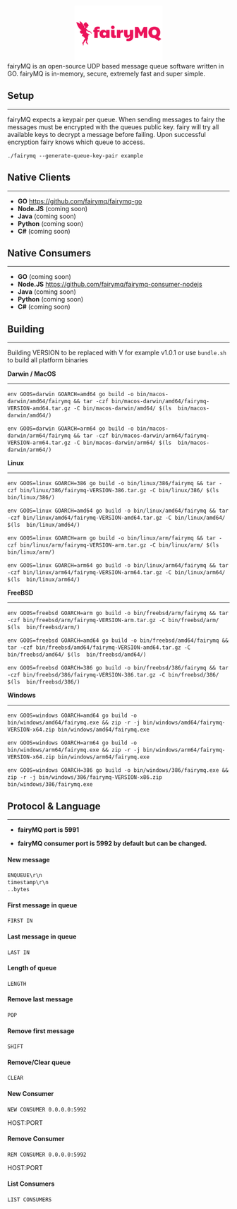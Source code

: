 <center>
    <img src="./images/fairymq.png" width="200" />

</center>
fairyMQ is an open-source UDP based message queue software written in GO.  fairyMQ is in-memory, secure, extremely fast and super simple.


## Setup
**************
fairyMQ expects a keypair per queue.  When sending messages to fairy the messages must be encrypted with the queues public key.
fairy will try all available keys to decrypt a message before failing.  Upon successful encryption fairy knows which queue to access.

``` 
./fairymq --generate-queue-key-pair example
```

## Native Clients
**************
- **GO** https://github.com/fairymq/fairymq-go
- **Node.JS** (coming soon)
- **Java** (coming soon)
- **Python** (coming soon)
- **C#** (coming soon)

## Native Consumers
**************
- **GO** (coming soon)
- **Node.JS** https://github.com/fairymq/fairymq-consumer-nodejs
- **Java** (coming soon)
- **Python** (coming soon)
- **C#** (coming soon)

## Building
***************
Building
VERSION to be replaced with V for example v1.0.1 or use ``bundle.sh`` to build all platform binaries

**Darwin / MacOS**
****
```
env GOOS=darwin GOARCH=amd64 go build -o bin/macos-darwin/amd64/fairymq && tar -czf bin/macos-darwin/amd64/fairymq-VERSION-amd64.tar.gz -C bin/macos-darwin/amd64/ $(ls  bin/macos-darwin/amd64/)
```

```
env GOOS=darwin GOARCH=arm64 go build -o bin/macos-darwin/arm64/fairymq && tar -czf bin/macos-darwin/arm64/fairymq-VERSION-arm64.tar.gz -C bin/macos-darwin/arm64/ $(ls  bin/macos-darwin/arm64/)
```


**Linux**
****
```
env GOOS=linux GOARCH=386 go build -o bin/linux/386/fairymq && tar -czf bin/linux/386/fairymq-VERSION-386.tar.gz -C bin/linux/386/ $(ls  bin/linux/386/)
```

```
env GOOS=linux GOARCH=amd64 go build -o bin/linux/amd64/fairymq && tar -czf bin/linux/amd64/fairymq-VERSION-amd64.tar.gz -C bin/linux/amd64/ $(ls  bin/linux/amd64/)
```

```
env GOOS=linux GOARCH=arm go build -o bin/linux/arm/fairymq && tar -czf bin/linux/arm/fairymq-VERSION-arm.tar.gz -C bin/linux/arm/ $(ls  bin/linux/arm/)
```

```
env GOOS=linux GOARCH=arm64 go build -o bin/linux/arm64/fairymq && tar -czf bin/linux/arm64/fairymq-VERSION-arm64.tar.gz -C bin/linux/arm64/ $(ls  bin/linux/arm64/)
```


**FreeBSD**
****
```
env GOOS=freebsd GOARCH=arm go build -o bin/freebsd/arm/fairymq && tar -czf bin/freebsd/arm/fairymq-VERSION-arm.tar.gz -C bin/freebsd/arm/ $(ls  bin/freebsd/arm/)
```

```
env GOOS=freebsd GOARCH=amd64 go build -o bin/freebsd/amd64/fairymq && tar -czf bin/freebsd/amd64/fairymq-VERSION-amd64.tar.gz -C bin/freebsd/amd64/ $(ls  bin/freebsd/amd64/)
```

```
env GOOS=freebsd GOARCH=386 go build -o bin/freebsd/386/fairymq && tar -czf bin/freebsd/386/fairymq-VERSION-386.tar.gz -C bin/freebsd/386/ $(ls  bin/freebsd/386/)
```


**Windows**
****
```
env GOOS=windows GOARCH=amd64 go build -o bin/windows/amd64/fairymq.exe && zip -r -j bin/windows/amd64/fairymq-VERSION-x64.zip bin/windows/amd64/fairymq.exe
```

```
env GOOS=windows GOARCH=arm64 go build -o bin/windows/arm64/fairymq.exe && zip -r -j bin/windows/arm64/fairymq-VERSION-x64.zip bin/windows/arm64/fairymq.exe
```

```
env GOOS=windows GOARCH=386 go build -o bin/windows/386/fairymq.exe && zip -r -j bin/windows/386/fairymq-VERSION-x86.zip bin/windows/386/fairymq.exe
```


## Protocol & Language
***************

- **fairyMQ port is 5991**

- **fairyMQ consumer port is 5992 by default but can be changed.**

#### New message
``` 
ENQUEUE\r\n
timestamp\r\n
..bytes
```

#### First message in queue
``` 
FIRST IN
```

#### Last message in queue
``` 
LAST IN
```

#### Length of queue
``` 
LENGTH
```

#### Remove last message
``` 
POP
```

#### Remove first message
``` 
SHIFT
```

#### Remove/Clear queue
``` 
CLEAR
```

#### New Consumer
``` 
NEW CONSUMER 0.0.0.0:5992
```
HOST:PORT

#### Remove Consumer
``` 
REM CONSUMER 0.0.0.0:5992
```
HOST:PORT

#### List Consumers
``` 
LIST CONSUMERS
```

